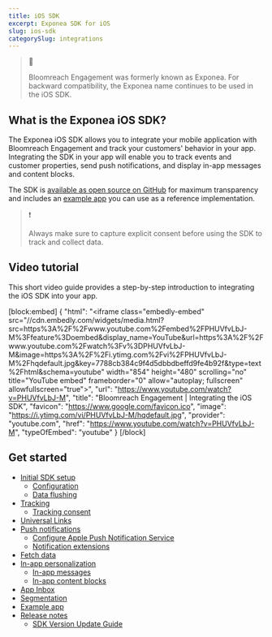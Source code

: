```yaml
---
title: iOS SDK
excerpt: Exponea SDK for iOS
slug: ios-sdk
categorySlug: integrations
---
```


> 📘 
> 
> Bloomreach Engagement was formerly known as Exponea. For backward compatibility, the Exponea name continues to be used in the iOS SDK.

## What is the Exponea iOS SDK?

The Exponea iOS SDK allows you to integrate your mobile application with Bloomreach Engagement and track your customers' behavior in your app. Integrating the SDK in your app will enable you to track events and customer properties, send push notifications, and display in-app messages and content blocks.

The SDK is [available as open source on GitHub](https://github.com/exponea/exponea-ios-sdk) for maximum transparency and includes an [example app](https://documentation.bloomreach.com/engagement/docs/ios-sdk-example-app) you can use as a reference implementation.

> ❗️
> 
> Always make sure to capture explicit consent before using the SDK to track and collect data.

## Video tutorial

This short video guide provides a step-by-step introduction to integrating the iOS SDK into your app.

[block:embed]
{
  "html": "<iframe class=\"embedly-embed\" src=\"//cdn.embedly.com/widgets/media.html?src=https%3A%2F%2Fwww.youtube.com%2Fembed%2FPHUVfvLbJ-M%3Ffeature%3Doembed&display_name=YouTube&url=https%3A%2F%2Fwww.youtube.com%2Fwatch%3Fv%3DPHUVfvLbJ-M&image=https%3A%2F%2Fi.ytimg.com%2Fvi%2FPHUVfvLbJ-M%2Fhqdefault.jpg&key=7788cb384c9f4d5dbbdbeffd9fe4b92f&type=text%2Fhtml&schema=youtube\" width=\"854\" height=\"480\" scrolling=\"no\" title=\"YouTube embed\" frameborder=\"0\" allow=\"autoplay; fullscreen\" allowfullscreen=\"true\"></iframe>",
  "url": "https://www.youtube.com/watch?v=PHUVfvLbJ-M",
  "title": "Bloomreach Engagement | Integrating the iOS SDK",
  "favicon": "https://www.google.com/favicon.ico",
  "image": "https://i.ytimg.com/vi/PHUVfvLbJ-M/hqdefault.jpg",
  "provider": "youtube.com",
  "href": "https://www.youtube.com/watch?v=PHUVfvLbJ-M",
  "typeOfEmbed": "youtube"
}
[/block]

## Get started

- [Initial SDK setup](https://documentation.bloomreach.com/engagement/docs/ios-sdk-setup)
  - [Configuration](https://documentation.bloomreach.com/engagement/docs/ios-sdk-configuration)
  - [Data flushing](https://documentation.bloomreach.com/engagement/docs/ios-sdk-data-flushing)
- [Tracking](https://documentation.bloomreach.com/engagement/docs/ios-sdk-tracking)
  - [Tracking consent](https://documentation.bloomreach.com/engagement/docs/ios-sdk-tracking-consent)
- [Universal Links](https://documentation.bloomreach.com/engagement/docs/ios-sdk-universal-links)
- [Push notifications](https://documentation.bloomreach.com/engagement/docs/ios-sdk-push-notifications)
  - [Configure Apple Push Notification Service](https://documentation.bloomreach.com/engagement/docs/ios-sdk-configure-apns)
  - [Notification extensions](https://documentation.bloomreach.com/engagement/docs/ios-sdk-notification-extensions)
- [Fetch data](https://documentation.bloomreach.com/engagement/docs/ios-sdk-fetch-data)
- [In-app personalization](https://documentation.bloomreach.com/engagement/docs/ios-sdk-in-app-personalization)
  - [In-app messages](https://documentation.bloomreach.com/engagement/docs/ios-sdk-in-app-messages)
  - [In-app content blocks](https://documentation.bloomreach.com/engagement/docs/ios-sdk-in-app-content-blocks)
- [App Inbox](https://documentation.bloomreach.com/engagement/docs/ios-sdk-app-inbox)
- [Segmentation](https://documentation.bloomreach.com/engagement/docs/ios-sdk-segmentation)
- [Example app](https://documentation.bloomreach.com/engagement/docs/ios-sdk-example-app)
- [Release notes](https://documentation.bloomreach.com/engagement/docs/ios-sdk-release-notes)
  - [SDK Version Update Guide](https://documentation.bloomreach.com/engagement/docs/ios-sdk-version-update)